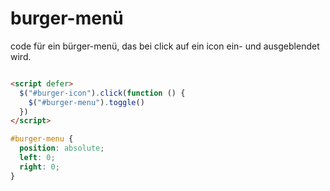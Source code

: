 # burger-menü

code für ein bürger-menü, das bei click auf ein icon ein- und ausgeblendet wird.

```html

<script defer>
  $("#burger-icon").click(function () {
    $("#burger-menu").toggle()
  })
</script>
```

```css
#burger-menu {
  position: absolute;
  left: 0;
  right: 0;
}
```
